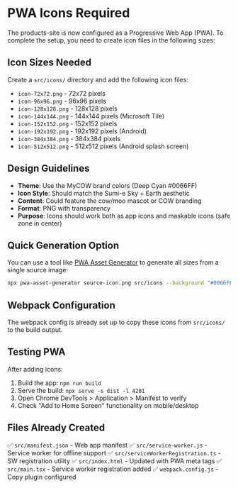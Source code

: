 # PWA Icons Required

The products-site is now configured as a Progressive Web App (PWA). To complete the setup, you need to create icon files in the following sizes:

## Icon Sizes Needed

Create a `src/icons/` directory and add the following icon files:

- `icon-72x72.png` - 72x72 pixels
- `icon-96x96.png` - 96x96 pixels
- `icon-128x128.png` - 128x128 pixels
- `icon-144x144.png` - 144x144 pixels (Microsoft Tile)
- `icon-152x152.png` - 152x152 pixels
- `icon-192x192.png` - 192x192 pixels (Android)
- `icon-384x384.png` - 384x384 pixels
- `icon-512x512.png` - 512x512 pixels (Android splash screen)

## Design Guidelines

- **Theme**: Use the MyCOW brand colors (Deep Cyan #0066FF)
- **Icon Style**: Should match the Sumi-e Sky + Earth aesthetic
- **Content**: Could feature the cow/moo mascot or COW branding
- **Format**: PNG with transparency
- **Purpose**: Icons should work both as app icons and maskable icons (safe zone in center)

## Quick Generation Option

You can use a tool like [PWA Asset Generator](https://github.com/elegantapp/pwa-asset-generator) to generate all sizes from a single source image:

```bash
npx pwa-asset-generator source-icon.png src/icons --background "#0066FF" --index src/index.html
```

## Webpack Configuration

The webpack config is already set up to copy these icons from `src/icons/` to the build output.

## Testing PWA

After adding icons:

1. Build the app: `npm run build`
2. Serve the build: `npx serve -s dist -l 4201`
3. Open Chrome DevTools > Application > Manifest to verify
4. Check "Add to Home Screen" functionality on mobile/desktop

## Files Already Created

✅ `src/manifest.json` - Web app manifest
✅ `src/service-worker.js` - Service worker for offline support
✅ `src/serviceWorkerRegistration.ts` - SW registration utility
✅ `src/index.html` - Updated with PWA meta tags
✅ `src/main.tsx` - Service worker registration added
✅ `webpack.config.js` - Copy plugin configured
